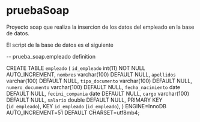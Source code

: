 # pruebaSoap

Proyecto soap que realiza la insercion de los datos del empleado en la base de datos.

El script de la base de datos es el siguiente 

-- prueba_soap.empleado definition

CREATE TABLE `empleado` (
  `id_empleado` int(11) NOT NULL AUTO_INCREMENT,
  `nombres` varchar(100) DEFAULT NULL,
  `apellidos` varchar(100) DEFAULT NULL,
  `tipo_documento` varchar(100) DEFAULT NULL,
  `numero_documento` varchar(100) DEFAULT NULL,
  `fecha_nacimiento` date DEFAULT NULL,
  `fecini_compania` date DEFAULT NULL,
  `cargo` varchar(100) DEFAULT NULL,
  `salario` double DEFAULT NULL,
  PRIMARY KEY (`id_empleado`),
  KEY `id_empleado` (`id_empleado`),
) ENGINE=InnoDB AUTO_INCREMENT=51 DEFAULT CHARSET=utf8mb4;
